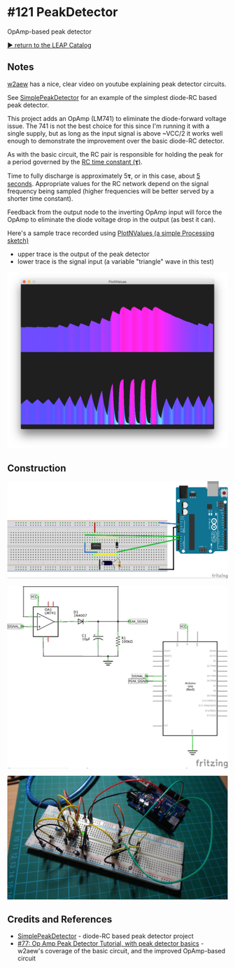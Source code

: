 # #121 PeakDetector

OpAmp-based peak detector


[:arrow_forward: return to the LEAP Catalog](https://leap.tardate.com)

## Notes

[w2aew](https://youtu.be/Fn5kHhNRsz0)
has a nice, clear video on youtube explaining peak detector circuits.

See [SimplePeakDetector](../SimplePeakDetector) for an example of the simplest diode-RC based peak detector.

This project adds an OpAmp (LM741) to eliminate the diode-forward voltage issue.
The 741 is not the best choice for this since I'm running it with a single supply,
but as long as the input signal is above ~VCC/2 it works well enough to demonstrate the improvement
over the basic diode-RC detector.

As with the basic circuit, the RC pair is responsible for holding the peak for a period governed by the [RC time constant (𝛕)](http://en.wikipedia.org/wiki/RC_time_constant).

Time to fully discharge is approximately 5𝛕, or in this case, about [5 seconds](http://www.wolframalpha.com/input/?i=5*10%C2%B5F*100k%CE%A9).
Appropriate values for the RC network depend on the signal frequency being sampled (higher frequencies
will be better served by a shorter time constant).

Feedback from the output node to the inverting OpAmp input will force the OpAmp to eliminate the diode voltage drop in the output (as best it can).

Here's a sample trace recorded using [PlotNValues (a simple Processing sketch)](../../processing/PlotNValues)
* upper trace is the output of the peak detector
* lower trace is the signal input (a variable "triangle" wave in this test)

![processing trace](./assets/processing_trace.png?raw=true)

## Construction

![Breadboard](./assets/PeakDetector_bb.jpg?raw=true)

![The Schematic](./assets/PeakDetector_schematic.jpg?raw=true)

![The Build](./assets/PeakDetector_build.jpg?raw=true)

## Credits and References
* [SimplePeakDetector](../SimplePeakDetector) - diode-RC based peak detector project
* [#77: Op Amp Peak Detector Tutorial, with peak detector basics](https://youtu.be/Fn5kHhNRsz0) - w2aew's coverage of the basic circuit, and the improved OpAmp-based circuit


